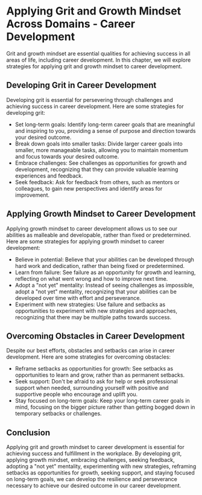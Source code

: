Applying Grit and Growth Mindset Across Domains - Career Development
=============================================================================

Grit and growth mindset are essential qualities for achieving success in all areas of life, including career development. In this chapter, we will explore strategies for applying grit and growth mindset to career development.

Developing Grit in Career Development
-------------------------------------

Developing grit is essential for persevering through challenges and achieving success in career development. Here are some strategies for developing grit:

* Set long-term goals: Identify long-term career goals that are meaningful and inspiring to you, providing a sense of purpose and direction towards your desired outcome.
* Break down goals into smaller tasks: Divide larger career goals into smaller, more manageable tasks, allowing you to maintain momentum and focus towards your desired outcome.
* Embrace challenges: See challenges as opportunities for growth and development, recognizing that they can provide valuable learning experiences and feedback.
* Seek feedback: Ask for feedback from others, such as mentors or colleagues, to gain new perspectives and identify areas for improvement.

Applying Growth Mindset to Career Development
---------------------------------------------

Applying growth mindset to career development allows us to see our abilities as malleable and developable, rather than fixed or predetermined. Here are some strategies for applying growth mindset to career development:

* Believe in potential: Believe that your abilities can be developed through hard work and dedication, rather than being fixed or predetermined.
* Learn from failure: See failure as an opportunity for growth and learning, reflecting on what went wrong and how to improve next time.
* Adopt a "not yet" mentality: Instead of seeing challenges as impossible, adopt a "not yet" mentality, recognizing that your abilities can be developed over time with effort and perseverance.
* Experiment with new strategies: Use failure and setbacks as opportunities to experiment with new strategies and approaches, recognizing that there may be multiple paths towards success.

Overcoming Obstacles in Career Development
------------------------------------------

Despite our best efforts, obstacles and setbacks can arise in career development. Here are some strategies for overcoming obstacles:

* Reframe setbacks as opportunities for growth: See setbacks as opportunities to learn and grow, rather than as permanent setbacks.
* Seek support: Don't be afraid to ask for help or seek professional support when needed, surrounding yourself with positive and supportive people who encourage and uplift you.
* Stay focused on long-term goals: Keep your long-term career goals in mind, focusing on the bigger picture rather than getting bogged down in temporary setbacks or challenges.

Conclusion
----------

Applying grit and growth mindset to career development is essential for achieving success and fulfillment in the workplace. By developing grit, applying growth mindset, embracing challenges, seeking feedback, adopting a "not yet" mentality, experimenting with new strategies, reframing setbacks as opportunities for growth, seeking support, and staying focused on long-term goals, we can develop the resilience and perseverance necessary to achieve our desired outcome in our career development.
